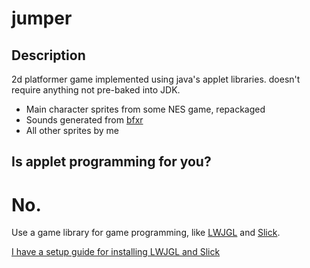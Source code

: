 # jumper

## Description

2d platformer game implemented using java's applet libraries. doesn't require anything not pre-baked into JDK.

* Main character sprites from some NES game, repackaged
* Sounds generated from [bfxr](http://www.bfxr.net/)
* All other sprites by me

## Is applet programming for you?

# No.

Use a game library for game programming, like [LWJGL](http://lwjgl.org/) and [Slick](http://slick.cokeandcode.com/).

[I have a setup guide for installing LWJGL and Slick](https://github.com/tangmi/environment-setup)